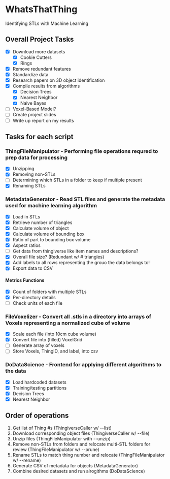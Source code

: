 # WhatsThatThing
Identifying STLs with Machine Learning

## Overall Project Tasks
- [x] Download more datasets
  - [x] Cookie Cutters
  - [x] Rings
- [x] Remove redundant features
- [x] Standardize data
- [x] Research papers on 3D object identification
- [x] Compile results from algorithms
  - [x] Decision Trees
  - [x] Nearest Neighbor
  - [x] Naive Bayes
- [ ] Voxel-Based Model?
- [ ] Create project slides
- [ ] Write up report on my results

## Tasks for each script
### ThingFileManipulator - Performing file operations requred to prep data for processing
- [x] Unzipping
- [x] Removing non-STLs
- [ ] Determining which STLs in a folder to keep if multiple present
- [x] Renaming STLs

### MetadataGenerator - Read STL files and generate the metadata used for machine learning algorithm
- [x] Load in STLs
- [x] Retrieve number of triangles
- [x] Calculate volume of object
- [x] Calculate volume of bounding box
- [x] Ratio of part to bounding box volume
- [x] Aspect ratios
- [ ] Get data from thingiverse like item names and descriptions?
- [x] Overall file size? (Redundant w/ # triangles)
- [x] Add labels to all rows representing the grouo the data belongs to!
- [x] Export data to CSV
#### Metrics Functions
- [x] Count of folders with multiple STLs
- [x] Per-directory details
- [ ] Check units of each file

### FileVoxelizer - Convert all .stls in a directory into arrays of Voxels representing a normalized cube of volume
- [x] Scale each file (into 10cm cube volume)
- [x] Convert file into (filled) VoxelGrid
- [ ] Generate array of voxels
- [ ] Store Voxels, ThingID, and label, into csv

### DoDataScience - Frontend for applying different algorithms to the data
- [x] Load hardcoded datasets
- [x] Training/testing partitions
- [x] Decision Trees
- [x] Nearest Neighbor

## Order of operations
1. Get list of Thing #s (ThingiverseCaller w/ --list)
2. Download corresponding object files (ThingiverseCaller w/ --file)
3. Unzip files (ThingFileManipulator with --unzip)
4. Remove non-STLs from folders and relocate multi-STL folders for review (ThingFileManipulator w/ --prune)
5. Rename STLs to match thing number and relocate (ThingFileManipulator w/ --rename)
6. Generate CSV of metadata for objects (MetadataGenerator)
7. Combine desired datasets and run alrogithms (DoDataScience)
